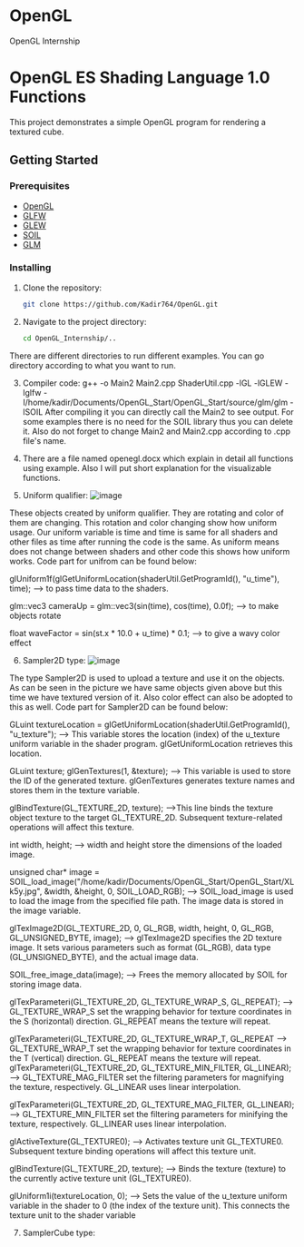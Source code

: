 # OpenGL
OpenGL Internship
# OpenGL ES Shading Language 1.0 Functions

This project demonstrates a simple OpenGL program for rendering a textured cube.

## Getting Started

### Prerequisites

- [OpenGL](https://www.opengl.org/)
- [GLFW](https://www.glfw.org/)
- [GLEW](http://glew.sourceforge.net/)
- [SOIL](https://www.lonesock.net/soil.html)
- [GLM](https://github.com/g-truc/glm)

### Installing

1. Clone the repository:

   ```bash
   git clone https://github.com/Kadir764/OpenGL.git
   ```

2. Navigate to the project directory:

    ```bash
    cd OpenGL_Internship/..
    ```
There are different directories to run different examples. You can go directory according to what you want to run.

3. Compiler code:
g++ -o Main2 Main2.cpp ShaderUtil.cpp -lGL -lGLEW -lglfw -I/home/kadir/Documents/OpenGL_Start/OpenGL_Start/source/glm/glm -lSOIL
After compiling it you can directly call the Main2 to see output. For some examples there is no need for the SOIL library thus you can delete it.
Also do not forget to change Main2 and Main2.cpp according to .cpp file's name.


4. There are a file named openegl.docx which explain in detail all functions using example. Also I will put short explanation for the visualizable functions.

5. Uniform qualifier:
![image](https://github.com/Kadir764/OpenGL/assets/132132455/9ea75e74-7143-47e4-bcd1-df498038190c)

These objects created by uniform qualifier. They are rotating and color of them are changing. This rotation and color changing show how uniform usage. Our uniform variable is time and time is same for all shaders and other files as time after running the code is the same. As uniform means does not change between shaders and other code this shows how  uniform works. Code part for unifrom can be found below:

glUniform1f(glGetUniformLocation(shaderUtil.GetProgramId(), "u_time"), time); --> to pass time data to the shaders.

glm::vec3 cameraUp = glm::vec3(sin(time), cos(time), 0.0f); --> to make objects rotate

float waveFactor = sin(st.x * 10.0 + u_time) * 0.1; --> to give a wavy color effect

6. Sampler2D type:
![image](https://github.com/Kadir764/OpenGL/assets/132132455/07189810-ac08-4ae4-9adc-81d634a3ea14)

The type Sampler2D is used to upload a texture and use it on the objects. As can be seen in the picture we have same objects given above but this time we have textured version of it. Also color effect can also be adopted to this as well. Code part for Sampler2D can be found below:

GLuint textureLocation = glGetUniformLocation(shaderUtil.GetProgramId(), "u_texture"); --> This variable stores the location (index) of the u_texture uniform variable in the shader program. glGetUniformLocation retrieves this location.

GLuint texture;
glGenTextures(1, &texture); --> This variable is used to store the ID of the generated texture. glGenTextures generates texture names and stores them in the texture variable.

glBindTexture(GL_TEXTURE_2D, texture); -->This line binds the texture object texture to the target GL_TEXTURE_2D. Subsequent texture-related operations will affect this texture.

int width, height; --> width and height store the dimensions of the loaded image.
 
unsigned char* image = SOIL_load_image("/home/kadir/Documents/OpenGL_Start/OpenGL_Start/XLk5y.jpg", &width, &height, 0, SOIL_LOAD_RGB);  --> SOIL_load_image is used to load the image from the specified file path. The image data is stored in the image variable.

glTexImage2D(GL_TEXTURE_2D, 0, GL_RGB, width, height, 0, GL_RGB, GL_UNSIGNED_BYTE, image); --> glTexImage2D specifies the 2D texture image. It sets various parameters such as format (GL_RGB), data type (GL_UNSIGNED_BYTE), and the actual image data.

SOIL_free_image_data(image); --> Frees the memory allocated by SOIL for storing image data.

glTexParameteri(GL_TEXTURE_2D, GL_TEXTURE_WRAP_S, GL_REPEAT); --> GL_TEXTURE_WRAP_S set the wrapping behavior for texture coordinates in the S (horizontal) direction. GL_REPEAT means the texture will repeat.

glTexParameteri(GL_TEXTURE_2D, GL_TEXTURE_WRAP_T, GL_REPEAT --> GL_TEXTURE_WRAP_T set the wrapping behavior for texture coordinates in the T (vertical) direction. GL_REPEAT means the texture will repeat.
glTexParameteri(GL_TEXTURE_2D, GL_TEXTURE_MIN_FILTER, GL_LINEAR); --> GL_TEXTURE_MAG_FILTER set the filtering parameters for magnifying the texture, respectively. GL_LINEAR uses linear interpolation. 

glTexParameteri(GL_TEXTURE_2D, GL_TEXTURE_MAG_FILTER, GL_LINEAR); --> GL_TEXTURE_MIN_FILTER set the filtering parameters for minifying the texture, respectively. GL_LINEAR uses linear interpolation.

glActiveTexture(GL_TEXTURE0); --> Activates texture unit GL_TEXTURE0. Subsequent texture binding operations will affect this texture unit.

glBindTexture(GL_TEXTURE_2D, texture); --> Binds the texture (texture) to the currently active texture unit (GL_TEXTURE0).

glUniform1i(textureLocation, 0); --> Sets the value of the u_texture uniform variable in the shader to 0 (the index of the texture unit). This connects the texture unit to the shader variable

7. SamplerCube type:




